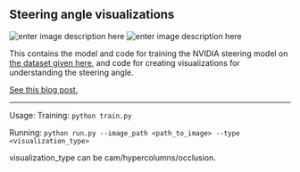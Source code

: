 ## Steering angle visualizations ##

![enter image description here](https://github.com/jacobgil/keras-steering-angle-visualizations/blob/master/examples/20843_cam.jpg?raw=true)
![enter image description here](https://github.com/jacobgil/keras-steering-angle-visualizations/blob/master/examples/18123_cam.jpg?raw=true)

This contains the model and code for training the NVIDIA steering model on [the dataset given here](https://github.com/SullyChen/Nvidia-Autopilot-TensorFlow), and code for creating visualizations for understanding the steering angle.

[See this blog post.](http://jacobcv.blogspot.com/2016/10/visualizations-for-regressing-wheel.html)


----------


Usage:
Training: `python train.py`


Running: `python run.py --image_path <path_to_image> --type <visualization_type>`


visualization_type can be cam/hypercolumns/occlusion.
